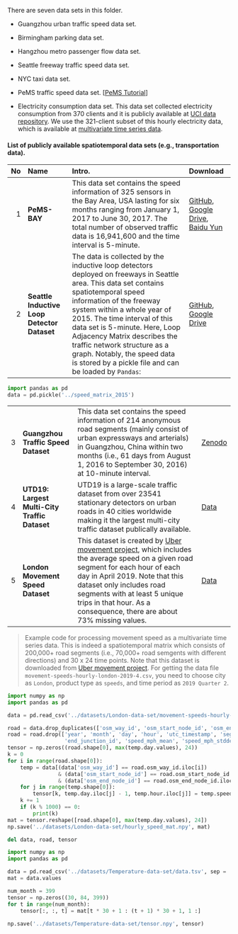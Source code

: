 There are seven data sets in this folder.

- Guangzhou urban traffic speed data set.

- Birmingham parking data set.

- Hangzhou metro passenger flow data set.

- Seattle freeway traffic speed data set.

- NYC taxi data set.

- PeMS traffic speed data set. [[PeMS Tutorial](https://people.eecs.berkeley.edu/~varaiya/papers_ps.dir/PeMSTutorial.pdf)]

- Electricity consumption data set. This data set collected electricity consumption from 370 clients and it is publicly available at [UCI data repository](https://archive.ics.uci.edu/ml/datasets/ElectricityLoadDiagrams20112014). We use the 321-client subset of this hourly electricity data, which is available at [multivariate time series data](https://github.com/laiguokun/multivariate-time-series-data).



#### List of publicly available spatiotemporal data sets (e.g., transportation data).



| No | Name | Intro. | Download |
|---:|:------|:--------|:---------|
|  1 | **PeMS-BAY** | This data set contains the speed information of 325 sensors in the Bay Area, USA lasting for six months ranging from January 1, 2017 to June 30, 2017. The total number of observed traffic data is 16,941,600 and the time interval is 5-minute. | [GitHub](https://github.com/liyaguang/DCRNN), [Google Drive](https://drive.google.com/open?id=10FOTa6HXPqX8Pf5WRoRwcFnW9BrNZEIX), [Baidu Yun](https://pan.baidu.com/s/14Yy9isAIZYdU__OYEQGa_g) |
|  2 | **Seattle Inductive Loop Detector Dataset** | The data is collected by the inductive loop detectors deployed on freeways in Seattle area. This data set contains spatiotemporal speed information of the freeway system within a whole year of 2015. The time interval of this data set is 5-minute. Here, Loop Adjacency Matrix describes the traffic network structure as a graph. Notably, the speed data is stored by a pickle file and can be loaded by `Pandas`: | [GitHub](https://github.com/zhiyongc/Seattle-Loop-Data), [Google Drive](https://drive.google.com/drive/folders/1XuK0fgI6lmSUzmToyDdHQy8CPunlm5yr?usp=sharing) |
```python
import pandas as pd
data = pd.pickle('../speed_matrix_2015')
```
| | | | |
|---:|:------|:--------|:---------|
|  3 | **Guangzhou Traffic Speed Dataset** | This data set contains the speed information of 214 anonymous road segments (mainly consist of urban expressways and arterials) in Guangzhou, China within two months (i.e., 61 days from August 1, 2016 to September 30, 2016) at 10-minute interval. | [Zenodo](https://zenodo.org/record/1205229) |
|  4 | **UTD19: Largest Multi-City Traffic Dataset** | UTD19 is a large-scale traffic dataset from over 23541 stationary detectors on urban roads in 40 cities worldwide making it the largest multi-city traffic dataset publically available. | [Data](https://utd19.ethz.ch/index.html) |
|  5 | **London Movement Speed Dataset** | This dataset is created by [Uber movement project](https://movement.uber.com/), which includes the average speed on a given road segment for each hour of each day in April 2019. Note that this dataset only includes road segments with at least 5 unique trips in that hour. As a consequence, there are about 73% missing values. | [Data](https://movement.uber.com/cities/london/downloads/speeds?lang=en-US&tp[y]=2019&tp[q]=2) |

> Example code for processing movement speed as a multivariate time series data. This is indeed a spatiotemporal matrix which consists of 200,000+ road segments (i.e., 70,000+ road semgents with different directions) and 30 x 24 time points. Note that this dataset is downloaded from [Uber movement project](https://movement.uber.com/). For getting the data file `movement-speeds-hourly-london-2019-4.csv`, you need to choose city as `London`, product type as `speeds`, and time period as `2019 Quarter 2`.


```python
import numpy as np
import pandas as pd

data = pd.read_csv('../datasets/London-data-set/movement-speeds-hourly-london-2019-4.csv')

road = data.drop_duplicates(['osm_way_id', 'osm_start_node_id', 'osm_end_node_id'])
road = road.drop(['year', 'month', 'day', 'hour', 'utc_timestamp', 'segment_id', 'start_junction_id', 
                  'end_junction_id', 'speed_mph_mean', 'speed_mph_stddev'], axis = 1)
tensor = np.zeros((road.shape[0], max(temp.day.values), 24))
k = 0
for i in range(road.shape[0]):
    temp = data[(data['osm_way_id'] == road.osm_way_id.iloc[i]) 
                & (data['osm_start_node_id'] == road.osm_start_node_id.iloc[i]) 
                & (data['osm_end_node_id'] == road.osm_end_node_id.iloc[i])]
    for j in range(temp.shape[0]):
        tensor[k, temp.day.iloc[j] - 1, temp.hour.iloc[j]] = temp.speed_mph_mean.iloc[j]
    k += 1
    if (k % 1000) == 0:
        print(k)
mat = tensor.reshape([road.shape[0], max(temp.day.values), 24])
np.save('../datasets/London-data-set/hourly_speed_mat.npy', mat)

del data, road, tensor
```

```python
import numpy as np
import pandas as pd

data = pd.read_csv('../datasets/Temperature-data-set/data.tsv', sep = '\t', header = None)
mat = data.values

num_month = 399
tensor = np.zeros((30, 84, 399))
for t in range(num_month):
    tensor[:, :, t] = mat[t * 30 + 1 : (t + 1) * 30 + 1, 1 :]
    
np.save('../datasets/Temperature-data-set/tensor.npy', tensor)
```



